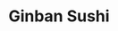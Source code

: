 ---
layout: place
title: "Ginban Sushi"
permalink: /arizona/phoenix/ginban-sushi.html
stateAbbr: AZ
stateName: Arizona
cityName: Phoenix
seo:
  name: "Ginban Sushi"
  type: Restaurant
  links: http://www.ginbansushiphoenix.com/
description: "Looking for sushi in Phoenix, Arizona? Check out Ginban Sushi for a delightful Japanese dining experience. Enjoy a variety of sushi and other dishes in a wel..."
place_id: ChIJqbfHx2EEK4cR-ye4bCvIHfk
photos:
  - name: >-
      places/ChIJqbfHx2EEK4cR-ye4bCvIHfk/photos/AeeoHcLIHPwm2rXrrrmXwsZcov7khczrt2cmSNY0SGl0F5VUOzn-7AbxlnHq9INBe_043fnGl6pgC48MybIPL4E-a9Bz5AFfOrI2rqOI6AC2dcIlGqxoBnL3jpRBk82gwwRyVUE5SCoTAHsC3gDWbEVG7ztuA2YicMLTqjo71msa3w_4Y90zFaV5h5E8vbyXqFWuaJot8WK0-ieVnNvVjciXHL-T0wgIyCr_-PYW4sJ_vZF7gDqMMvOytq-qNWiVWLHZTpjQGveERtRas8QFV7RngQmHM2sJjZVIVN0KLHqs_TKG-Q3_3c7DoCLPK8_7ZNdR4buaMlCHXYnQ_stys0HRaxRAlxMNha-Te4jxAcpkWUniizSpWfWK8pAL1YdTBHym6NTAZvJZ9ORFQCfX2CoegkCm-bx-bTHUdrpK8nkC-SC5dqU
    widthPx: 4048
    heightPx: 3036
    authorAttributions:
      - displayName: Valerie Paxton
        uri: https://maps.google.com/maps/contrib/107222926279340248734
        photoUri: >-
          https://lh3.googleusercontent.com/a-/ALV-UjUQ1qMxQ04JzDSJFts0YakgregnlMHYC0zObNw0lu8aNcbBvOyb_Q=s100-p-k-no-mo
    flagContentUri: >-
      https://www.google.com/local/imagery/report/?cb_client=maps_api_places.places_api&image_key=!1e10!2sCIHM0ogKEICAgICk7s-ZmQE&hl=en-US
    googleMapsUri: >-
      https://www.google.com/maps/place//data=!3m4!1e2!3m2!1sCIHM0ogKEICAgICk7s-ZmQE!2e10!4m2!3m1!1s0x872b0461c7c7b7a9:0xf91dc82b6cb827fb
  - name: >-
      places/ChIJqbfHx2EEK4cR-ye4bCvIHfk/photos/AeeoHcI728M0vGAPoWZrvWpfFgwp_Ak56oCCC4J0btZvI68rQAuoF2NtcZZ1NKxWCEC5lAUU8SAyjQgV1HJItjyEyewR4DC1yJeFSXQJ0X3EQHqB4C_ty46hpYxq6khWTNej93SfVBtLZHYF4DHO1i0JhZ5mvHovFZV03627UZ8kQ1en1wMqdiJcOqqTXDMsX5-Z7OcOsH-NspyceGwtY5d2s1h_l-BqQsIsxNYIQbxLH9ZrjcIt7lpXl0FAU8HuNi_-GrTOWtfYxjEs2wtl_R0nDzjA_unyevB-oKTQYkxibOyhHPfNn2NUlYi-ojRzp-k6nGRwFM_LPQ4-oDvPVX54kQ5Y_X8DKFOive3e8-Cw3dIVcHqqQWaNX8o2FDfXzXTWWchcbtE9x2V_JZq0a1RaYZcwBHG336HrzofnuCFXh3I
    widthPx: 3024
    heightPx: 4032
    authorAttributions:
      - displayName: Trisha Herrera
        uri: https://maps.google.com/maps/contrib/114706998483409437866
        photoUri: >-
          https://lh3.googleusercontent.com/a-/ALV-UjV60RjLGHPREKA1hx4UC-8Ub8ifjUrkl3I-_FlcJJG8lL7tKcw=s100-p-k-no-mo
    flagContentUri: >-
      https://www.google.com/local/imagery/report/?cb_client=maps_api_places.places_api&image_key=!1e10!2sCIHM0ogKEICAgIDn0YjkGQ&hl=en-US
    googleMapsUri: >-
      https://www.google.com/maps/place//data=!3m4!1e2!3m2!1sCIHM0ogKEICAgIDn0YjkGQ!2e10!4m2!3m1!1s0x872b0461c7c7b7a9:0xf91dc82b6cb827fb
  - name: >-
      places/ChIJqbfHx2EEK4cR-ye4bCvIHfk/photos/AeeoHcJd97KTRqbdL0CqdNuz1SK5S-1zaXwU5ttp-lRd_DWDL3Ocri_W4xu3ez_a1nDuAE46rJu0tndkenk9nAkPmna1IFtb8BcLoHTnw7dOZwRhOBHX3LBiLHHnFjVWS23oR0_pP-fCTzwwjQtjMhd4Ve_JAllM3fFOAJgBsHU1sV6I3tHKnMVFQ6GDvvQnMN1M4yNnPRu34YENnWL052Y88FicQ-9TOH7ne8rK6XbynW6D_zMemgBTSDdewEZmnhKC0hApSJBZevk4fUgkgetuOtfLUZT0Jp9xTo8a8tFMb-zoDyhc7UUML0Vc3p-7moNo5smmiEpu282QvXroX8ClWtT04BaBJsfUlxzmi5Xk28HAEcT6wbNI0YtvTMrqnvK8Ini9bW2uxL6gXxxL4HAbR5i2dHfLLO2m8-o3gM2eZaA
    widthPx: 4656
    heightPx: 3492
    authorAttributions:
      - displayName: Lauren Rosen
        uri: https://maps.google.com/maps/contrib/105677434892965151168
        photoUri: >-
          https://lh3.googleusercontent.com/a-/ALV-UjXzY9Hw6SnS2bgeT34c9OfTRmM32PO8aOQUIyfYB7BOkANnaZwE=s100-p-k-no-mo
    flagContentUri: >-
      https://www.google.com/local/imagery/report/?cb_client=maps_api_places.places_api&image_key=!1e10!2sCIHM0ogKEICAgIDO9bCOJQ&hl=en-US
    googleMapsUri: >-
      https://www.google.com/maps/place//data=!3m4!1e2!3m2!1sCIHM0ogKEICAgIDO9bCOJQ!2e10!4m2!3m1!1s0x872b0461c7c7b7a9:0xf91dc82b6cb827fb
  - name: >-
      places/ChIJqbfHx2EEK4cR-ye4bCvIHfk/photos/AeeoHcKmPM7InQ9AuZnkYR1pWi17i_zCd1C5s0O_QmvFigFCdZdD4l2c2IcpsttYNZUPfKmQrwxCgwndzBm5ktVBiTGErY5TvHo5gZPiiGoRbVOzvZBz5VLn9ZT7BIEFcMTxuNWTDHI21cqH05o-nrhbp88sNlGm3q9F5QtEW7s_wpQq50qB6ujdP9_WUMZI71h9Nnl_-vpwCmbVPVQsRWVnTENRWZKE02hQm93-g531c0Sdv0xBgmn33s4itVqUbYMCF46koKL_RYpHP7ugBQY11aJd2geOsJIwn9JptAHmnzf1Xk9-vZkIg18g-TmSEyz2CTORvTb3HirDWIuCDX6p2ZcKke9UqliFk3_28MZegEGcmUJ7o4hm30TjYSd6ZvMTxQnhquzfS_h83x8G80vEVbNMjkZgnjh72aIua-UP4YAfNXI
    widthPx: 3024
    heightPx: 4032
    authorAttributions:
      - displayName: Trisha Herrera
        uri: https://maps.google.com/maps/contrib/114706998483409437866
        photoUri: >-
          https://lh3.googleusercontent.com/a-/ALV-UjV60RjLGHPREKA1hx4UC-8Ub8ifjUrkl3I-_FlcJJG8lL7tKcw=s100-p-k-no-mo
    flagContentUri: >-
      https://www.google.com/local/imagery/report/?cb_client=maps_api_places.places_api&image_key=!1e10!2sCIHM0ogKEICAgIDn0YjkmQE&hl=en-US
    googleMapsUri: >-
      https://www.google.com/maps/place//data=!3m4!1e2!3m2!1sCIHM0ogKEICAgIDn0YjkmQE!2e10!4m2!3m1!1s0x872b0461c7c7b7a9:0xf91dc82b6cb827fb
  - name: >-
      places/ChIJqbfHx2EEK4cR-ye4bCvIHfk/photos/AeeoHcJhIBqsKVQnLD0S5r7FGIUXMC1b0OzNgiQ5NRRiwNyuWV4uUNT0JzTje_shVQwlpahpmLSe3aL1jXOSq6YRnUaIfLY1aBhlsSnw0AZJhF23UBKu0SUAqvy8fm0aHP87TRN3AKw5SKpX2Ac-FqqtJZWWdhkQbCUFdCqjzC2OIPJY1Z7O82AyAQQdEMep7ix9OZzS0FasV7Pm9SP5PEE5zFpdEzEf3guWUXXTVqpRM4BAU7ni6l2GIY3ubkUZ25_KQPrN1P68CNKYVulz3USLZDpQLx1PLDDJMirtVgE4ml11JBLUUC1cSIY5CKgzqZxo4nAN3ruh4OmqUqlsqq7N1WQlbKaMi6YTl9BjtgtTl2YfOLiDKe2-6lQxhjAd-dvT1WsOheurdDoU02iBVwrvejUu43CHwgXmM1qkvx0GTWGCvwDz
    widthPx: 3000
    heightPx: 4000
    authorAttributions:
      - displayName: Monica Ramirez
        uri: https://maps.google.com/maps/contrib/106244026000983192237
        photoUri: >-
          https://lh3.googleusercontent.com/a-/ALV-UjW-ix77vR0bsgJkcxK2h82n7y3Bm9xGnvZX1b2T22D5Juyeo0gO=s100-p-k-no-mo
    flagContentUri: >-
      https://www.google.com/local/imagery/report/?cb_client=maps_api_places.places_api&image_key=!1e10!2sCIHM0ogKEICAgIDLl4eTmwE&hl=en-US
    googleMapsUri: >-
      https://www.google.com/maps/place//data=!3m4!1e2!3m2!1sCIHM0ogKEICAgIDLl4eTmwE!2e10!4m2!3m1!1s0x872b0461c7c7b7a9:0xf91dc82b6cb827fb
  - name: >-
      places/ChIJqbfHx2EEK4cR-ye4bCvIHfk/photos/AeeoHcLUbqdsvuy2SFgJvnLRn1Pc4oLm6PrusSOor6Vow_UT2BCJkAkTb3SgpzZ8gUC8WERJnVP4I-58NExOxBgL6aEm6YOnU2VM72qrnAEChSFFGoP0kiVDTaHyZiI5bAmagy28Zk-SAwi8gs7h0jUf_KmfuYGwTvZOOkehKJ_Pnhl037dhQK1YiR3PTIplcR_vStgTShtykp0I_k96vOWbRkXTYDvmfrp2L-ypacnZn8lut6ZryJ09TT77tvWseFyYGmbHydMChrKmIA58l870atvFDcwKp-_Tp4AMyd1Eki0XR8rfqVweCmqZgHs3v5RATyl3rgdwznj-rhyqijsrS0MBF7XyKaijJSnh5budyYDVw1ehXnw4z4ij1IqYUQIIcGyz68fmHL26cQcalt1VMRvCyYcAsAysOwRv5IGIFJtseg
    widthPx: 4032
    heightPx: 3024
    authorAttributions:
      - displayName: Samuel Smith
        uri: https://maps.google.com/maps/contrib/116187436832996338309
        photoUri: >-
          https://lh3.googleusercontent.com/a-/ALV-UjXydnUW2c5Sw1yGIc1_0xLZi_JS1xfuaHEN32Pv2klqlfsUD0tEnA=s100-p-k-no-mo
    flagContentUri: >-
      https://www.google.com/local/imagery/report/?cb_client=maps_api_places.places_api&image_key=!1e10!2sCIHM0ogKEICAgIDijYLRZA&hl=en-US
    googleMapsUri: >-
      https://www.google.com/maps/place//data=!3m4!1e2!3m2!1sCIHM0ogKEICAgIDijYLRZA!2e10!4m2!3m1!1s0x872b0461c7c7b7a9:0xf91dc82b6cb827fb
  - name: >-
      places/ChIJqbfHx2EEK4cR-ye4bCvIHfk/photos/AeeoHcL72Xdap64-pmvUBPrKiMQ1pU508hYd0NTkbwS1mlDWXd4XoEByxd45-wDU_dUKp13vql_-laRArqN78inzeuC29BYcpgDkMV9a8lB4wVxFI6gewVIQq7nvYHWZ10Vo5QR6idGvDf9O1gM87SCC-JwO5bHIEU0H2lmGiMxxXFEGc8pTPYjKXlgKb0sdWtHU0pPzV3EZ2HFZ-XBk-gZTuJl16EshI9ssVe7Kkr8lwmAhd2GMj_tnGE8-cF5sRpzgfk5hf4TxytT50UoRztSIMB5pcvb59zP0rdb-W9P3hqIimXp-Lj2mfyBP5w7QhKi0zDjCCX4Ez5MWAt1PVbvQw2657sgt25nDHasDBhwnXAfuwCop8_MLxaoMVDbUhno-7HlRKumGnGFwbHSuOsc5S-JoCXQdNCj6ew2ifPIxyyPx_8E
    widthPx: 3024
    heightPx: 3024
    authorAttributions:
      - displayName: Lorallan Hushbeck
        uri: https://maps.google.com/maps/contrib/112547201747084341500
        photoUri: >-
          https://lh3.googleusercontent.com/a-/ALV-UjWacXWhwxBz8U8bC95LSH7Y4Dwf_Tl6grz5bip1-cFUh69R6290=s100-p-k-no-mo
    flagContentUri: >-
      https://www.google.com/local/imagery/report/?cb_client=maps_api_places.places_api&image_key=!1e10!2sCIHM0ogKEICAgIDe-J7EiAE&hl=en-US
    googleMapsUri: >-
      https://www.google.com/maps/place//data=!3m4!1e2!3m2!1sCIHM0ogKEICAgIDe-J7EiAE!2e10!4m2!3m1!1s0x872b0461c7c7b7a9:0xf91dc82b6cb827fb
  - name: >-
      places/ChIJqbfHx2EEK4cR-ye4bCvIHfk/photos/AeeoHcIJiKcpBqcONCwHqOKuBIQOqxplGO-1pz5O_Bx7tplqbOXgXhtjIAk4Q6pwJdQekEeAQiVAcObdWUUt1RTEic1Y753_3PuGqxIHNO9WwiY7wY205FVsCiTsuvLqvWFLJHQa1ytZiU3lMy84MjPudJE-L--nFxKyx9gNZeuia5QJrDzXf58pQWuFjgb-TEvsJ-f5IxtiQBjyJpcBrdNnO3XOkbIpkXRAdrGi20ab5LQ1xeezkaHh7zQgS3d2TibDtk-5mKW066BS5im_QavrpFf4r5ybQzG_8ObYUOVR2mziriAavMxjtTV4qagcPsqISSuugBfa_sjPS5gn30gjQHbXxuXmfaN4MAMcnJFHTT6O1RtEGCHNNSxY_ji_n2OqynwoLmNmiTIplIL5bXES0y7KjVgZ6NDQ1EVzOCnZeVrS_IXc
    widthPx: 3000
    heightPx: 4000
    authorAttributions:
      - displayName: Hector Roman
        uri: https://maps.google.com/maps/contrib/117192236122019096960
        photoUri: >-
          https://lh3.googleusercontent.com/a-/ALV-UjVnjjqU_m0k9ZJl-wI31pm8UFGF2RTC1VSOsoYql-RWrlJVz3d4SA=s100-p-k-no-mo
    flagContentUri: >-
      https://www.google.com/local/imagery/report/?cb_client=maps_api_places.places_api&image_key=!1e10!2sCIHM0ogKEICAgICThZvxsgE&hl=en-US
    googleMapsUri: >-
      https://www.google.com/maps/place//data=!3m4!1e2!3m2!1sCIHM0ogKEICAgICThZvxsgE!2e10!4m2!3m1!1s0x872b0461c7c7b7a9:0xf91dc82b6cb827fb
  - name: >-
      places/ChIJqbfHx2EEK4cR-ye4bCvIHfk/photos/AeeoHcJ91LY0bvh6lisk2BPG27y-cszuJhV5OmMkR1lGt8YAEXfox5gIZFSmBT7wbOl-yenJH7wkbupMJ3nuOvtppHEHNl08Evafu8_zTqoAKWQGvoPs23hKdm43E1D6TLsXsKRJhQ8_FZFRUrGHY0FkuOFp8AVABzbsskYKAtLFSgbvGB69rJhga0nSxRDMfaVfKsLJmex-Z_3YPQa9gd8f7GTi3NPRpM87o7_-Ao-jUXyNhzDMHGB5AxiYsK0QmTeq7cDXnff_1LIZp6LxOxSmvkwFpKU1Zm-PeoHgBInLOQ5R9Uwi_PnLu6ArsMr9QLysw2B38-mUZ-2Yx5xEim9JXYE9ZLXVCT28zEfMbG0iiIwxo4sTMv1F45_C_h3bswfl6dDiDmmmTTtRG8xH1uQBIEL3GWAIEY_dIw2ayeSmVDppMh0U
    widthPx: 4032
    heightPx: 3024
    authorAttributions:
      - displayName: Michael Graeber
        uri: https://maps.google.com/maps/contrib/118091858028597929329
        photoUri: >-
          https://lh3.googleusercontent.com/a-/ALV-UjWBelXXQ2Rkz0b92w-tAL5WC3qFe4SMQYUxurvJijPa-WR1bnyO=s100-p-k-no-mo
    flagContentUri: >-
      https://www.google.com/local/imagery/report/?cb_client=maps_api_places.places_api&image_key=!1e10!2sCIHM0ogKEICAgICq7O6hiQE&hl=en-US
    googleMapsUri: >-
      https://www.google.com/maps/place//data=!3m4!1e2!3m2!1sCIHM0ogKEICAgICq7O6hiQE!2e10!4m2!3m1!1s0x872b0461c7c7b7a9:0xf91dc82b6cb827fb
  - name: >-
      places/ChIJqbfHx2EEK4cR-ye4bCvIHfk/photos/AeeoHcKjXMfbI_XHmhKA5v3gR2kVFshoYs-KqNSZZWl7VKcrDNjMQbsFh53IpgUYudAmv8Kxib3fQbjIxLvy4pjkDFztIhFlhJ-E3ZD7CUJpYZjMVjhEBYZHU5hYY8Wa414M-1ehah7hVGJvGcVn83Jz3lI7vfkrAbxdlGb4iLCD41BjaG34OP6KthvIm0gMHrqIQi14Iu7cdpmhySPZjbTxaeG74FTtsn2FJZh_vrxhqLshW93c_ha0hVrpRKFA0LGag3UbkedjUJQjtliS6NGUwaEQ606mal6btv9Hs5jLjPLiVXEMKH62jku_14oWqix903Y5iDwCV5sXVF7hpCoowiSQdorLxn0yeK7kTjXAwUqoVAfj88WeYivgmEWS7mgIg9wurVFg-KaR-TI_avRhTpNGHNAz88lJUXtEidk9hfYaxtip
    widthPx: 4032
    heightPx: 3024
    authorAttributions:
      - displayName: Gary C
        uri: https://maps.google.com/maps/contrib/117928792936184237775
        photoUri: >-
          https://lh3.googleusercontent.com/a/ACg8ocIrvmLxK2FX9TVltrZTPatFlqmWqjKgYQ49ebfoVMG4gv9IIjm3=s100-p-k-no-mo
    flagContentUri: >-
      https://www.google.com/local/imagery/report/?cb_client=maps_api_places.places_api&image_key=!1e10!2sCIHM0ogKEICAgID8y4q8ogE&hl=en-US
    googleMapsUri: >-
      https://www.google.com/maps/place//data=!3m4!1e2!3m2!1sCIHM0ogKEICAgID8y4q8ogE!2e10!4m2!3m1!1s0x872b0461c7c7b7a9:0xf91dc82b6cb827fb
address: '3941 E Chandler Blvd #107, Phoenix, AZ 85048, USA'
street: '3941 E Chandler Blvd #107'
city: Phoenix
state: AZ
zip: '85048'
country: USA
neighborhood: Smittys Lakeside Plaza
latitude: '33.303835'
longitude: '-111.999652'
accessibility_options:
  wheelchairAccessibleParking: true
  wheelchairAccessibleEntrance: true
  wheelchairAccessibleRestroom: true
  wheelchairAccessibleSeating: true
business_status: OPERATIONAL
name: Ginban Sushi
google_maps_links:
  directionsUri: >-
    https://www.google.com/maps/dir//''/data=!4m7!4m6!1m1!4e2!1m2!1m1!1s0x872b0461c7c7b7a9:0xf91dc82b6cb827fb!3e0
  placeUri: https://maps.google.com/?cid=17950723778601822203
  writeAReviewUri: >-
    https://www.google.com/maps/place//data=!4m3!3m2!1s0x872b0461c7c7b7a9:0xf91dc82b6cb827fb!12e1
  reviewsUri: >-
    https://www.google.com/maps/place//data=!4m4!3m3!1s0x872b0461c7c7b7a9:0xf91dc82b6cb827fb!9m1!1b1
  photosUri: >-
    https://www.google.com/maps/place//data=!4m3!3m2!1s0x872b0461c7c7b7a9:0xf91dc82b6cb827fb!10e5
primary_type: Sushi Restaurant
opening_hours:
  regular: null
  current: null
secondary_opening_hours:
  regular:
    weekdayDescriptions: null
    type: null
  current:
    weekdayDescriptions: null
    type: null
phone: (480) 706-1388
price_level: PRICE_LEVEL_MODERATE
price_range: $20 &ndash; $30
rating: '4.4'
rating_count: 328
website: http://www.ginbansushiphoenix.com/
reviews: null
parking_options: null
payment_options: null
allow_dogs: null
curbside_pickup: null
delivery: null
dine_in: null
good_for_children: null
good_for_groups: null
good_for_sports: null
live_music: null
menu_for_children: null
outdoor_seating: null
reservable: null
restroom: null
serves_beer: null
serves_breakfast: null
serves_brunch: null
serves_cocktails: null
serves_coffee: null
serves_dinner: null
serves_dessert: null
serves_lunch: null
serves_vegetarian_food: null
serves_wine: null
takeout: null
summary: null

---